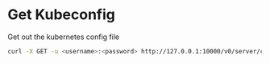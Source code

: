 # Get Kubeconfig

Get out the kubernetes config file

```bash
curl -X GET -u <username>:<password> http://127.0.0.1:10000/v0/server/config -d 'JSON'
```
